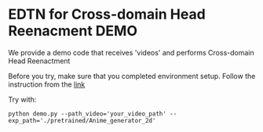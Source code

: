 # EDTN for Cross-domain Head Reenacment DEMO

We provide a demo code that receives 'videos' and performs Cross-domain Head Reenactment

Before you try, make sure that you completed environment setup. Follow the instruction from the [link](https://github.com/KEH0T0/AnimeTalkingHead/tree/main/EDTN)

Try with:
```
python demo.py --path_video='your_video_path' --exp_path='./pretrained/Anime_generator_2d'
```

